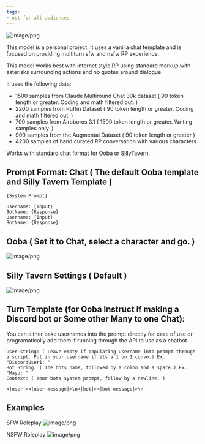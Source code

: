 ```yaml
---
tags:
- not-for-all-audiences
---
```


![image/png](https://cdn-uploads.huggingface.co/production/uploads/64dd7cda3d6b954bf7cdd922/ZXmxNKGaHUrqjdS1I3GkL.png)

This model is a personal project. It uses a vanilla chat template and is focused on providing multiturn sfw and nsfw RP experience.

This model works best with internet style RP using standard markup with asterisks surrounding actions and no quotes around dialogue.

It uses the following data:

* 1500 samples from Claude Multiround Chat 30k dataset ( 90 token length or greater. Coding and math filtered out. )
* 2200 samples from Puffin Dataset ( 90 token length or greater. Coding and math filtered out. )
* 700 samples from Airoboros 3.1 ( 1500 token length or greater. Writing samples only. )
* 900 samples from the Augmental Dataset ( 90 token length or greater )
* 4200 samples of hand curated RP conversation with various characters.


Works with standard chat format for Ooba or SillyTavern.

## Prompt Format: Chat ( The default Ooba template and Silly Tavern Template )
```
{System Prompt}

Username: {Input}
BotName: {Response}
Username: {Input}
BotName: {Response}

```
## Ooba ( Set it to Chat, select a character and go. )
![image/png](https://cdn-uploads.huggingface.co/production/uploads/64dd7cda3d6b954bf7cdd922/HTl7QlAZcqe2hV8rwh4DG.png)

## Silly Tavern Settings ( Default )
![image/png](https://cdn-uploads.huggingface.co/production/uploads/64dd7cda3d6b954bf7cdd922/ajny8P0LdW0nFtghpPbfB.png)



## Turn Template (for Ooba Instruct if making a Discord bot or Some other Many to one Chat):

You can either bake usernames into the prompt directly for ease of use or programatically add them if running through the API to use as a chatbot.

```
User string: ( Leave empty if populating username into prompt through a script. Put in your username if its a 1 on 1 convo.) Ex. "DiscordUser1: "
Bot String: ( The bots name, followed by a colon and a space.) Ex. "Mayo: "
Context: ( Your bots system prompt, follow by a newline. )

<|user|><|user-message|>\n<|bot|><|bot-message|>\n
```

## Examples

SFW Roleplay
![image/png](https://cdn-uploads.huggingface.co/production/uploads/64dd7cda3d6b954bf7cdd922/IpfXqucvzoXhjIvg0COVz.png)

NSFW Roleplay
![image/png](https://cdn-uploads.huggingface.co/production/uploads/64dd7cda3d6b954bf7cdd922/S6mwD15Xd3E7WhhgWNBva.png)


